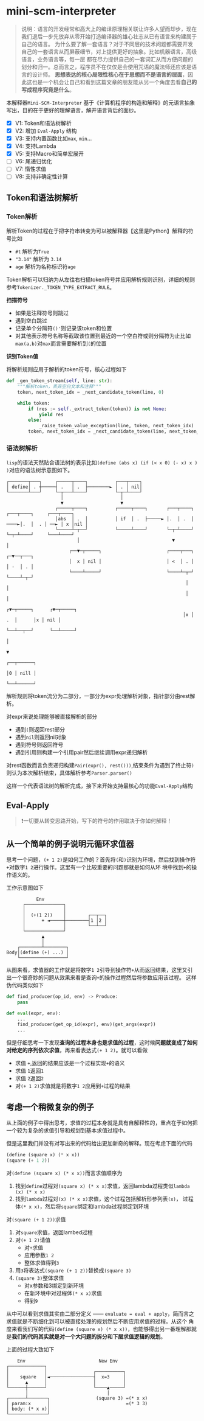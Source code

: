 # mini-scm-interpreter

> 说明：语言的开发经常和高大上的编译原理相关联让许多人望而却步，现在我们退后一步先放弃从零开始打造编译器的雄心壮志从已有语言来构建属于自己的语言。
> 为什么要了解一套语言？对于不同层的技术问题都需要开发自己的一套语言从而屏蔽细节，对上提供更好的抽象。比如机器语言，高级语言，业务语言等，每一层
> 都在尽力提供自己的一套词汇从而方便问题的划分和归一。总而言之，程序员不在仅仅是会使用咒语的魔法师还应该是语言的设计师。
> **思想表达的核心局限性核心在于思想而不是语言的层面**，因此这也是一个机会让自己和看到这篇文章的朋友能从另一个角度去看**自己的写成程序究竟是什么**。


本解释器`Mini-SCM-Interpreter` 基于《计算机程序的构造和解释》的元语言抽象写出，目的在于更好的理解语言，解开语言背后的面纱。

- [x] V1: Token和语法树解析
- [x] V2: 增加 `Eval-Apply` 结构
- [x] V3: 支持内置函数比如`max`, `min`...
- [x] V4: 支持Lambda
- [x] V5: 支持Macro和简单宏展开
- [ ] V6: 尾递归优化
- [ ] V7: 惰性求值
- [ ] V8: 支持非确定性计算

## Token和语法树解析

### Token解析

解析Token的过程在于把字符串转变为可以被解释器【这里是Python】解释的符号比如

- `#t` 解析为`True`
- `"3.14"` 解析为 `3.14`
- `age` 解析为名称标识符`age`

Token解析可以归纳为从左往右扫描token符号并应用解析规则识别，详细的规则参考`Tokenizer._TOKEN_TYPE_EXTRACT_RULE`。

**扫描符号**

- 如果是注释符号则跳过
- 遇到空白跳过
- 记录单个分隔符`()'`则记录该token和位置
- 对其他表示符号名称等截取该位置到最近的一个空白符或则分隔符为止比如`max(a,b)`对`max`而言需要解析到`(`的位置

**识别Token值**

将解析规则应用于解析的token符号，核心过程如下

```python
def _gen_token_stream(self, line: str):
    """解析token，丢弃空白文本和注释"""
    token, next_token_idx = _next_candidate_token(line, 0)

    while token:
        if (res := self._extract_token(token)) is not None:
            yield res
        else:
            _raise_token_value_exception(line, token, next_token_idx)
        token, next_token_idx = _next_candidate_token(line, next_token_idx)
```

### 语法树解析

`lisp`的语法天然贴合语法树的表示比如`(define (abs x) (if (< x 0) (- x) x ) )`对应的语法树示意图如下。


```
┌───────┬───┐     ┌─────┬────┐          ┌───┬────┐                                                  
│ define│ . ┼─────┤ .   │ .  ├────────► │ . │ nil│                                                  
└───────┴───┘     └─┬───┴────┘          └─┬─┴────┘                                                  
                    │                     │                                                         
                    ▼                     ▼                                                         
                  ┌─────┬────┐          ┌─────┬────┐       ┌───┬────┐      ┌───┬────┐     ┌───┬────┐
                  │abs  │ .  │          │ if  │ .  ├─────► │.  │ .  │ ────►│.  │  . │ ──► │ x │nil │
                  └─────┴─┬──┘          └─────┴────┘       └─┬─┴────┘      └─┬─┴────┘     └───┴────┘
                          │                                  ▼               │                      
                       ┌──▼─┬─────┐                        ┌────┬───┐      ┌─▼──┬───┐               
                       │  x │ nil │                        │ <  │ . │      │ -  │ . │               
                       └────┴─────┘                        └────┴─┬─┘      └────┴─┬─┘               
                                                                  │               │                 
                                                                  │               │                 
                                                                 ┌▼─┬─────┐      ┌▼─┬─────┐         
                                                                 │x │  .  │      │x │ nil │         
                                                                 └──┴──┬──┘      └──┴─────┘         
                                                                       │                            
                                                                       ▼                            
                                                                      ┌──┬──────┐                   
                                                                      │0 │ nill │                   
                                                                      └──┴──────┘                                                                                                                          
```

解析规则将token流分为二部分，一部分为expr处理解析对象，指针部分由rest解析。

对expr来说处理能够被直接解析的部分
- 遇到`(`则返回rest部分
- 遇到`nil`则返回nil对象
- 遇到符号则返回符号
- 遇到引用则构建一个引用pair然后继续调用expr递归解析

对rest函数而言负责递归构建`Pair(expr(), rest()))`,结束条件为遇到了终止符`)`则认为本次解析结束，具体解析参考`Parser.parser()`

这样一个代表语法树的解析完成，接下来开始支持最核心的功能`Eval-Apply`结构

## Eval-Apply

> ❗️一切要从转变思路开始，写下的符号的作用取决于你如何解释！

## 从一个简单的例子说明元循环求值器

思考一个问题，`(+ 1 2)`是如何工作的？首先将`(`和`)`识别为环境，然后找到操作符`+`对数字`1 2`进行操作。这里有一个比较重要的问题那就是如何从环
境中找到`+`的操作语义的。

工作示意图如下

```
           Env                        
      ┌──────────────┐                
      │              │                
      │  (+(1 2))    │        ┌──┬──┐ 
      │      + ◄─────┼────────┤1 │2 │ 
      │              │        └──┴──┘ 
      └──────────────┘                
             ▲                        
             │                        
    ┌────────┴────────┐               
Body│(define (+) ...) │               
    └─────────────────┘               
```

从图来看，求值器的工作就是将数字`1 2`引导到操作符`+`从而返回结果，这里又引出一个很奇妙的问题从效果来看是查询`+`的操作过程然后将参数应用该过程。
这样伪代码类似如下

``` python
def find_producer(op_id, env) -> Produce:
    pass

def eval(expr, env):
    ...
    find_producer(get_op_id(expr), env)(get_args(expr))   
    ...
```

但是仔细思考一下发现**查询的过程本身也是求值的过程**，这时候**问题就变成了如何对给定的序列依次求值**，再来看表达式`(+ 1 2)`。就可以看做

- 求值 `+`,返回的结果应该是一个过程实现`+`的语义
- 求值 `1`返回`1`
- 求值 `2`返回`2`
- 对`(+ 1 2)`求值就是将数字`1 2`应用到`+`过程的结果

## 考虑一个稍微复杂的例子

从上面的例子中得出思考，求值的过程本身就是具有自解释性的，重点在于如何把一个较为复杂的求值引导和规划到基本求值过程中。

但是这里我们并没有对写出来的代码给出更加新奇的解释。现在考虑下面的代码

```lisp
(define (square x) (* x x))
(square (+ 1 2))
```

对`(define (square x) (* x x))`而言求值顺序为
1. 找到`define`过程对`(square x) (* x x)`求值，返回lambda过程类似`lambda (x) (* x x)`
2. 找到`lambda`过程对`(x) (* x x)`求值，这个过程包括解析形参列表`(x)`， 过程体`(* x x)`，然后将`square`绑定和lambda过程绑定到环境

对`(square (+ 1 2))`求值
1. 对`square`求值，返回lambed过程
2. 对`(+ 1 2)`请值
   - 对`+`求值
   - 应用参数`1 2`
   - 整体求值得到`3`
3. 用`3`将表达式`(square (+ 1 2))`替换成`(square 3)`
4. `(square 3)`整体求值
   - 对x参数和3绑定到新环境
   - 在新环境中对过程体`(* x x)`求值
   - 得到`9`

从中可以看到求值其实由二部分定义 —— `evaluate = eval + apply`，简而言之求值就是不断细化到可以被直接处理的规划然后不断应用求值的过程。从这个
角度来看我们写的代码`(define (square x) (* x x))`，也能够得出另一番理解那就是**我们的代码其实就是对一个大问题的拆分和下层求值逻辑的规划**。

上面的过程大致如下

```
    Env                           New Env         
┌─────────────┐                                     
│             │                 ┌──────────┐        
│    square   │◄────────────────┤  x=3     │        
│      ▲      │                 │          │        
└──────┼──────┘                 └────▲─────┘        
       │                             │               
┌──────┴───────┐                 (square 3) =(* x x)
│ param:x      │                            =(* 3 3)
│ body: (* x x)│                                    
└──────────────┘                                    
```


















